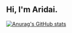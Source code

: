 <!---
aridaybordon/aridaybordon is a ✨ special ✨ repository because its `README.md` (this file) appears on your GitHub profile.
You can click the Preview link to take a look at your changes.
--->
## Hi, I'm Aridai.

[![Anurag's GitHub stats](https://github-readme-stats.vercel.app/api?username=aridaybordon&theme=dark)](https://github.com/anuraghazra/github-readme-stats)
